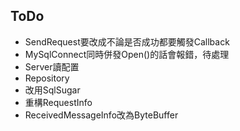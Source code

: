 ﻿## ToDo
- SendRequest要改成不論是否成功都要觸發Callback
- MySqlConnect同時併發Open()的話會報錯，待處理
- Server讀配置
- Repository
- 改用SqlSugar
- 重構RequestInfo
- ReceivedMessageInfo改為ByteBuffer
